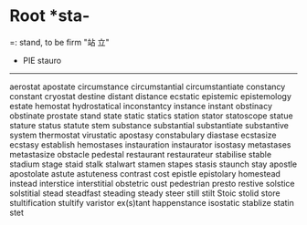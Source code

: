 #  Root \*sta-
=: stand, to be firm "站 立"
- PIE stauro 
---
aerostat
apostate
circumstance circumstantial circumstantiate
constancy constant 
cryostat
destine
distant distance
ecstatic
epistemic
epistemology
estate
hemostat
hydrostatical
inconstantcy
instance
instant
obstinacy
obstinate
prostate
stand
state
static
statics
station
stator
statoscope
statue
stature
status
statute
stem
substance
substantial
substantiate
substantive
system
thermostat
virustatic
apostasy
constabulary
diastase
ecstasize
ecstasy
establish
hemostases
instauration
instaurator
isostasy
metastases metastasize
obstacle
pedestal
restaurant
restaurateur
stabilise
stable
stadium
stage
staid
stalk
stalwart
stamen
stapes
stasis
staunch
stay
apostle
apostolate
astute
astuteness
contrast
cost
epistle
epistolary
homestead
instead
interstice
interstitial
obstetric
oust
pedestrian
presto
restive
solstice
solstitial
stead
steadfast
steading
steady
steer
still
stilt
Stoic
stolid
store
stultification
stultify
varistor
ex(s)tant
happenstance
isostatic
stablize
statin
stet




